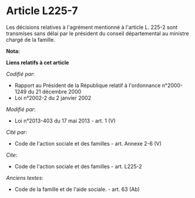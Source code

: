 # Article L225-7

Les décisions relatives à l'agrément mentionné à l'article L. 225-2 sont transmises sans délai par le président du conseil
départemental au ministre chargé de la famille.

**Nota:**



**Liens relatifs à cet article**

_Codifié par_:

  - Rapport au Président de la République relatif à l'ordonnance n°2000-1249 du 21 décembre 2000
  - Loi n°2002-2 du 2 janvier 2002

_Modifié par_:

  - Loi n°2013-403 du 17 mai 2013 - art. 1 (V)

_Cité par_:

  - Code de l'action sociale et des familles - art. Annexe 2-6 (V)

_Cite_:

  - Code de l'action sociale et des familles - art. L225-2

_Anciens textes_:

  - Code de la famille et de l'aide sociale. - art. 63 (Ab)
